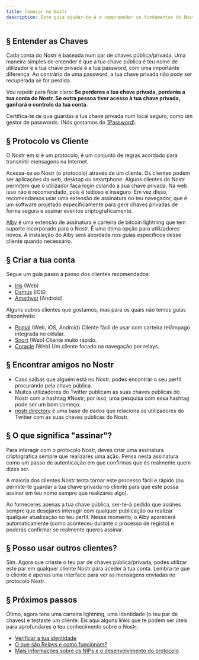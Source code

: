 ```yaml
---
title: Começar no Nostr
description: Este guia ajudar-te-á a compreender os fundamentos do Nostr e a preparar-te para usar o Nostr com uma nova conta. Vamos abordar como criar uma nova carteira Lightning, criar uma conta e iniciar sessão num cliente de forma segura.
---
```


## [§](#entender-as-chaves) Entender as Chaves

Cada conta do Nostr é baseada num par de chaves pública/privada. Uma maneira simples de entender é que a tua chave pública é teu nome de utilizador e a tua chave privada é a tua password, com uma importante diferença. Ao contrário de uma password, a tua chave privada não pode ser recuperada se for perdida.

Vou repetir para ficar claro: **Se perderes a tua chave privada, perderás a tua conta do Nostr. Se outra pessoa tiver acesso à tua chave privada, ganhará o controlo da tua conta**.

Certifica-te de que guardas a tua chave privada num local seguro, como um gestor de passwords. (Nós gostamos do [1Password](https://1password.com?utm_source=nostr.how&ref=nostr.how)).

## [§](#protocolo-vs-cliente) Protocolo vs Cliente

O Nostr em si é um protocolo, é um conjunto de regras acordado para transmitir mensagens na Internet.

Acessa-se ao Nostr (o protocolo) através de um cliente. Os clientes podem ser aplicações da web, desktop ou smartphone. Alguns clientes do Nostr permitem que o utilizador faça login colando a sua chave privada. Na web isso não é recomendado, pois é tedioso e inseguro. Em vez disso, recomendamos usar uma extensão de assinatura no teu navegador, que é um software projetado especificamente para gerir chaves privadas de forma segura e assinar eventos criptograficamente.

[Alby](https://getalby.com?utm_source=nostr.how&ref=nostr.how) é uma extensão de assinatura e carteira de bitcoin lightning que tem suporte incorporado para o Nostr. É uma ótima opção para utilizadores novos. A instalação do Alby será abordada nos guias específicos desse cliente quando necessário.

## [§](#criar-a-tu-conta) Criar a tua conta

Segue um guia passo a passo dos clientes recomendados:

-   [Iris](/pt/guias/iris) (Web)
-   [Damus](/pt/guias/damus) (iOS)
-   [Amethyst](/pt/guias/amethyst) (Android)

Alguns outros clientes que gostamos, mas para os quais não temos guias disponíveis:

-   [Primal](https://primal.net) (Web, iOS, Android) Cliente fácil de usar com carteira relâmpago integrada no celular.
-   [Snort](https://snort.social?utm_source=nostr.how&ref=nostr.how) (Web) Cliente muito rápido.
-   [Coracle](https://coracle.social?utm_source=nostr.how&ref=nostr.how) (Web) Um cliente focado na navegação por relays.

## [§](#encontrar-amigos) Encontrar amigos no Nostr

-   Caso saibas que alguém está no Nostr, podes encontrar o seu perfil procurando pela chave pública.
-   Muitos utilizadores do Twitter publicam as suas chaves públicas do Nostr com a hashtag #Nostr, por isso, uma pesquisa com essa hashtag pode ser um bom começo.
-   [nostr.directory](https://nostr.directory?utm_source=nostr.how&ref=nostr.how) é uma base de dados que relaciona os utilizadores do Twitter com as suas chaves públicas do Nostr.

## [§](#o-que-significa-assinar) O que significa "assinar"?

Para interagir com o protocolo Nostr, deves criar uma assinatura criptográfica sempre que realizares uma ação. Pensa nesta assinatura como um passo de autenticação em que confirmas que és realmente quem dizes ser.

A maioria dos clientes Nostr tenta tornar este processo fácil e rápido (ou permite-te guardar a tua chave privada no cliente para que este possa assinar em teu nome sempre que realizares algo).

Ao forneceres apenas a tua chave pública, ser-te-á pedido que assines sempre que desejares interagir com qualquer publicação ou realizar qualquer atualização no teu perfil. Nesse momento, o Alby aparecerá automaticamente (como aconteceu durante o processo de registo) e poderás confirmar se realmente queres assinar.

## [§](#posso-usar-outros-clientes) Posso usar outros clientes?

Sim. Agora que criaste o teu par de chaves pública/privada, podes utilizar este par em qualquer cliente Nostr para aceder à tua conta. Lembra-te que o cliente é apenas uma interface para ver as mensagens enviadas no protocolo Nostr.

## [§](#proximos-passos) Próximos passos

Ótimo, agora tens uma carteira lightning, uma identidade (o teu par de chaves) e testaste um cliente. Eis aqui alguns links que te podem ser úteis para aprofundares o teu conhecimento sobre o Nostr:

-   [Verificar a tua identidade](/pt/guides/get-verified)
-   [O que são Relays e como funcionam?](/pt/relays)
-   [Mais informações sobre os NIPs e o desenvolvimento do protocolo](/pt/the-protocol)
